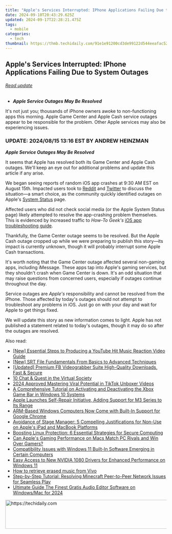 ```yaml
---
title: "Apple's Services Interrupted: IPhone Applications Failing Due to System Outages"
date: 2024-09-10T20:43:29.625Z
updated: 2024-09-17T22:28:21.475Z
tags:
  - mobile
categories:
  - tech
thumbnail: https://thmb.techidaily.com/91e1e91200cd3de99122d544eeafac52343ef1e6bbf799902fd2ca0be809487f.JPG
---
```


## Apple's Services Interrupted: IPhone Applications Failing Due to System Outages

###### [Read update](https://youtube-zero.techidaily.com/nderstanding-fair-use-and-infringement-on-youtube/) 

* **_Apple Service Outages May Be Resolved_**

 It's not just you; thousands of iPhone owners awoke to non-functioning apps this morning. Apple Game Center and Apple Cash service outages appear to be responsible for the problem. Other Apple services may also be experiencing issues.

###  UPDATE: 2024/08/15 13:16 EST BY ANDREW HEINZMAN

**_Apple Service Outages May Be Resolved_** 

 It seems that Apple has resolved both its Game Center and Apple Cash outages. We'll keep an eye out for additional problems and update this article if any arise.

 We began seeing reports of random iOS app crashes at 9:30 AM EST on August 15th. Impacted users took to [Reddit](https://www.reddit.com/r/ios/comments/1esw3dl/all%5Fmy%5Fgames%5Fare%5Finstantly%5Fcrashing%5Fon%5Fstartup/) and [Twitter](https://x.com/Itz%5FWidlyy/status/1824088698742325652) to discuss the situation—a smart choice, as the community quickly identified outages on Apple's [System Status](https://www.apple.com/support/systemstatus/) page.

 Affected users who did not check social media (or the Apple System Status page) likely attempted to resolve the app-crashing problem themselves. This is evidenced by increased traffic to _How-To Geek's_ [iOS app troubleshooting guide](https://android-location.techidaily.com/9-best-free-android-monitoring-apps-to-monitor-phone-remotely-for-your-oneplus-ace-3-drfone-by-drfone-virtual/).

 Thankfully, the Game Center outage seems to be resolved. But the Apple Cash outage cropped up while we were preparing to publish this story—its impact is currently unknown, though it will probably interrupt some Apple Cash transactions.

 It's worth noting that the Game Center outage affected several non-gaming apps, including iMessage. These apps tap into Apple's gaming services, but they shouldn't crash when Game Center is down. It's an odd situation that may raise questions from concerned users, especially if outages continue throughout the day.

 Service outages are _Apple's_ responsibility and cannot be resolved from the iPhone. Those affected by today's outages should not attempt to troubleshoot any problems in iOS. Just go on with your day and wait for Apple to get things fixed.

 We will update this story as new information comes to light. Apple has not published a statement related to today's outages, though it may do so after the outages are resolved.

<ins class="adsbygoogle"
     style="display:block"
     data-ad-format="autorelaxed"
     data-ad-client="ca-pub-7571918770474297"
     data-ad-slot="1223367746"></ins>

<ins class="adsbygoogle"
     style="display:block"
     data-ad-client="ca-pub-7571918770474297"
     data-ad-slot="8358498916"
     data-ad-format="auto"
     data-full-width-responsive="true"></ins>

<span class="atpl-alsoreadstyle">Also read:</span>
<div><ul>
<li><a href="https://youtube-web.techidaily.com/ssential-steps-to-producing-a-youtube-hit-music-reaction-video-guide/"><u>[New] Essential Steps to Producing a YouTube Hit Music Reaction Video Guide</u></a></li>
<li><a href="https://extra-guidance.techidaily.com/new-srt-file-fundamentals-from-basics-to-advanced-techniques/"><u>[New] SRT File Fundamentals From Basics to Advanced Techniques</u></a></li>
<li><a href="https://facebook-clips.techidaily.com/updated-premium-fb-videograbber-suite-high-quality-downloads-fast-and-secure/"><u>[Updated] Premium FB Videograbber Suite High-Quality Downloads, Fast & Secure</u></a></li>
<li><a href="https://extra-lessons.techidaily.com/10-chat-and-quest-in-the-virtual-society/"><u>10 Chat & Quest in the Virtual Society</u></a></li>
<li><a href="https://fox-friendly.techidaily.com/2024-approved-mastering-viral-potential-in-tiktok-unboxer-videos/"><u>2024 Approved Mastering Viral Potential in TikTok Unboxer Videos</u></a></li>
<li><a href="https://some-skills.techidaily.com/a-comprehensive-tutorial-on-activating-and-deactivating-the-xbox-game-bar-in-windows-10-systems/"><u>A Comprehensive Tutorial on Activating and Deactivating the Xbox Game Bar in Windows 10 Systems</u></a></li>
<li><a href="https://some-skills.techidaily.com/apple-launches-self-repair-initiative-adding-support-for-m3-series-to-its-range/"><u>Apple Launches Self-Repair Initiative, Adding Support for M3 Series to Its Range</u></a></li>
<li><a href="https://some-skills.techidaily.com/arm-based-windows-computers-now-come-with-built-in-support-for-google-chrome/"><u>ARM-Based Windows Computers Now Come with Built-In Support for Google Chrome</u></a></li>
<li><a href="https://some-skills.techidaily.com/avoidance-of-stage-manager-5-compelling-justifications-for-non-use-on-apples-ipad-and-macbook-platforms/"><u>Avoidance of Stage Manager: 5 Compelling Justifications for Non-Use on Apple's iPad and MacBook Platforms</u></a></li>
<li><a href="https://some-skills.techidaily.com/boosting-linux-protection-6-essential-strategies-for-secure-computing/"><u>Boosting Linux Protection: 6 Essential Strategies for Secure Computing</u></a></li>
<li><a href="https://some-skills.techidaily.com/can-apples-gaming-performance-on-macs-match-pc-rivals-and-win-over-gamers/"><u>Can Apple's Gaming Performance on Macs Match PC Rivals and Win Over Gamers?</u></a></li>
<li><a href="https://some-skills.techidaily.com/compatibility-issues-with-windows-11-built-in-software-emerging-in-certain-computers/"><u>Compatibility Issues with Windows 11 Built-In Software Emerging in Certain Computers</u></a></li>
<li><a href="https://win-amazing.techidaily.com/easy-access-to-new-nvidia-1080-drivers-for-enhanced-performance-on-windows-11/"><u>Easy Access to New NVIDIA 1080 Drivers for Enhanced Performance on Windows 11</u></a></li>
<li><a href="https://blog-min.techidaily.com/how-to-retrieve-erased-music-from-vivo-by-fonelab-android-recover-music/"><u>How to retrieve erased music from Vivo</u></a></li>
<li><a href="https://common-error.techidaily.com/step-by-step-tutorial-resolving-minecraft-peer-to-peer-network-issues-for-seamless-play/"><u>Step-by-Step Tutorial: Resolving Minecraft Peer-to-Peer Network Issues for Seamless Play</u></a></li>
<li><a href="https://voice-adjusting.techidaily.com/ultimate-guide-the-finest-gratis-audio-editor-software-on-windowsmac-for-2024/"><u>Ultimate Guide The Finest Gratis Audio Editor Software on Windows/Mac for 2024</u></a></li>
</ul></div>

<!-- affiliate ads begin -->
<a href="https://aidotcom.pxf.io/c/5597632/2134499/19576" target="_top" id="2134499">
  <img src="//a.impactradius-go.com/display-ad/19576-2134499" border="0" alt="https://techidaily.com" width="600" height="90"/>
</a>
<img height="0" width="0" src="https://aidotcom.pxf.io/i/5597632/2134499/19576" style="position:absolute;visibility:hidden;" border="0" />
<!-- affiliate ads end -->

